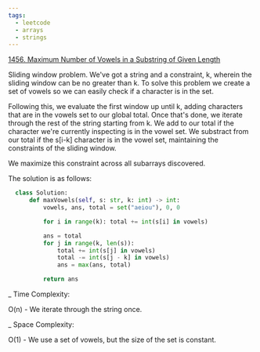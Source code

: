```yaml
---
tags:
  - leetcode
  - arrays
  - strings
---
```


<a href="https://leetcode.com/problems/maximum-number-of-vowels-in-a-substring-of-given-length/">
1456. Maximum Number of Vowels in a Substring of Given Length</a>

Sliding window problem. We've got a string and a constraint, k, wherein the
sliding window can be no greater than k. To solve this problem we create a set
of vowels so we can easily check if a character is in the set.

Following this, we evaluate the first window up until k, adding characters that
are in the vowels set to our global total. Once that's done, we iterate through
the rest of the string starting from k. We add to our total if the character
we're currently inspecting is in the vowel set. We substract from our total if
the s[i-k] character is in the vowel set, maintaining the constraints of the
sliding window.

We maximize this constraint across all subarrays discovered.

The solution is as follows:

```python
  class Solution:
      def maxVowels(self, s: str, k: int) -> int:
          vowels, ans, total = set("aeiou"), 0, 0

          for i in range(k): total += int(s[i] in vowels)

          ans = total
          for j in range(k, len(s)):
              total += int(s[j] in vowels)
              total -= int(s[j - k] in vowels)
              ans = max(ans, total)

          return ans
```

\_ Time Complexity:

O(n) - We iterate through the string once.

\_ Space Complexity:

O(1) - We use a set of vowels, but the size of the set is constant.
